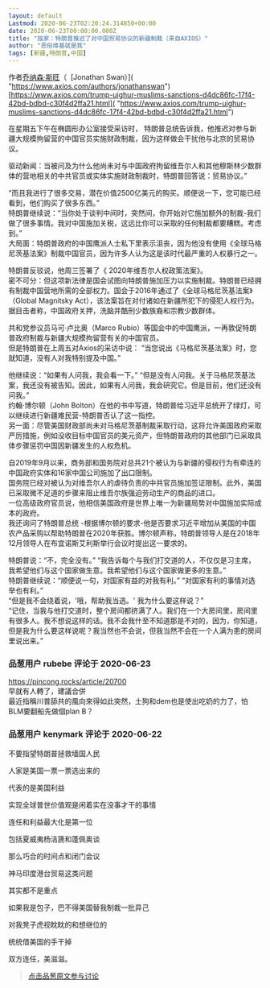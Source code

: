 ```yaml
---
layout: default
Lastmod: 2020-06-23T02:20:24.314850+00:00
date: 2020-06-23T00:00:00.000Z
title: "独家：特朗普推迟了对中国贸易协议的新疆制裁（来自AXIOS）"
author: "恶俗维基就是我"
tags: [新疆,特朗普,中国]
---
```


作者[乔纳森·斯旺]( "https://www.axios.com/authors/jonathanswan")（  [Jonathan Swan）]( "https://www.axios.com/authors/jonathanswan")  
[https://www.axios.com/trump-uighur-muslims-sanctions-d4dc86fc-17f4-42bd-bdbd-c30f4d2ffa21.html]( "https://www.axios.com/trump-uighur-muslims-sanctions-d4dc86fc-17f4-42bd-bdbd-c30f4d2ffa21.html")  
  
在星期五下午在椭圆形办公室接受采访时， 特朗普总统告诉我，他推迟对参与新疆大规模拘留营的中国官员实施财政制裁，因为这样做会干扰他与北京的贸易协议。  
  
驱动新闻：当被问及为什么他尚未对与中国政府拘留维吾尔人和其他穆斯林少数群体的营地相关的中共官员或实体实施财政制裁时，特朗普回答说：贸易协议。”  
  
“而且我进行了很多交易，潜在价值2500亿美元的购买。顺便说一下，您可能已经看到，他们购买了很多东西。”  
特朗普继续说：“当你处于谈判中间时，突然间，你开始对它施加额外的制裁-我们做了很多事情。我对中国施加关税，这远比你可以采取的任何制裁都要糟糕。考虑到。”  
大局面：特朗普政府的中国鹰派人士私下里表示沮丧，因为他没有使用《全球马格尼茨基法案》制裁中国官员，因为许多人认为这是该时代最严重的人权暴行之一。  
  
特朗普反驳说，他周三签署了《 2020年维吾尔人权政策法案》。  
密不可分：但这项新法律是国会试图向特朗普施加压力以实施制裁。特朗普已经拥有制裁中国营地所需的全部权力。国会于2016年通过了《全球马格尼茨基法案》（Global Magnitsky Act），该法案旨在对付诸如在新疆所犯下的侵犯人权行为。据目击者称，中国政府关押，洗脑并酷刑少数族裔和宗教少数群体。  
  
共和党参议员马可·卢比奥（Marco Rubio）等国会中的中国鹰派，一再敦促特朗普政府制裁与新疆大规模拘留营有关的中国官员。  
但是特朗普在上周五对Axios的采访中说： “当您说出《马格尼茨基法案》时，您就知道，没有人对我特别提及中国。”  
  
他继续说：“如果有人问我，我会看一下。” “但是没有人问我。关于马格尼茨基法案，我还没有被告知。因此，如果有人问我，我会研究它。但是目前，他们还没有问我。”  
约翰·博尔顿（John Bolton）在他的书中写道，特朗普给习近平总统开了绿灯，可以继续进行新疆难民营-特朗普否认了这一指控。  
另一面：尽管美国财政部尚未对马格尼茨基制裁采取行动，这将允许美国政府采取严厉措施，例如没收目标中国官员的美元资产，但特朗普政府的其他部门已采取具体步骤惩罚中国因新疆发生的人权危机。  
  
自2019年9月以来，商务部和国务院对总共21个被认为与新疆的侵权行为有牵连的中国政府实体和16家中国公司施加了出口限制。  
国务院已经对被认为对维吾尔人的虐待负责的中共官员施加签证限制。此外，美国已采取微不足道的步骤来阻止维吾尔族强迫劳动生产的商品的进口。  
一位高级政府官员说，他相信美国政府是世界上唯一为新疆局势对中国施加实际成本的政府。  
我还询问了特朗普总统 -根据博尔顿的要求-他是否要求习近平增加从美国的中国农产品采购以帮助特朗普在2020年获胜。博尔顿声称，特朗普领导人是在2018年12月领导人在布宜诺斯艾利斯举行会议时提出这一要求的。  
  
特朗普说：“不，完全没有。” “我告诉每个与我们打交道的人，不仅仅是习主席，我希望他们与这个国家做生意。我希望他们与这个国家做更多的生意。”  
特朗普继续说：“顺便说一句，对国家有益的对我有利。” “对国家有利的事情对选举也有利。”  
“但是我不会绕着说，'哦，帮助我当选。' 我为什么要这样说？”  
“记住，当我与他打交道时，整个房间都挤满了人。我们在一个大房间里，房间里有很多人。我不想说这样的话。我不会我什至不知道那是不对的，因为，你知道，但是我为什么要这样说呢？我当然也不会说，但我当然不会在一个人满为患的房间里说出来。”

            
### 品葱用户 **rubebe** 评论于 2020-06-23
        
https://pincong.rocks/article/20700  
早就有人轉了，建議合併  
最近指稱川普舔共的風向來得如此突然，土狗和dem也是使出吃奶的力了，怕BLM要翻船先做個plan B？
        


            
### 品葱用户 **kenymark** 评论于 2020-06-22
        
不要指望特朗普拯救墙国人民  
  
人家是美国一票一票选出来的  
  
代表的是美国利益  
  
实现全球普世价值观是闲着实在没事才干的事情  
  
连任和利益最大化是第一位  
  
包括夏威夷杨洁篪和蓬佩奥谈  
  
那么巧合的时间点和闭门会议  
  
神马印度港台贸易这类问题  
  
其实都不是重点  
  
如果我是包子，巴不得美国替我制裁一批异己  
  
对我凳子虎视眈眈的和想继位的  
  
统统借美国的手干掉  
  
双方连任，美滋滋。
        






> [点击品葱原文参与讨论](https://pincong.rocks/article/id-20719__sort_key-agree_count__sort-DESC)

